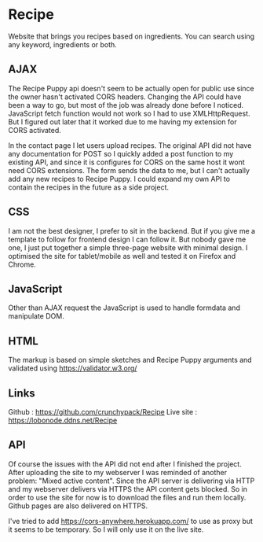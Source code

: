 # Recipe
Website that brings you recipes based on ingredients. You can search using any keyword, ingredients or both. 

## AJAX

The Recipe Puppy api doesn't seem to be actually open for public use since the owner hasn't activated CORS headers. Changing the API could have been a way to go, but most of the job was already done before I noticed.
JavaScript fetch function would not work so I had to use XMLHttpRequest. But I figured out later that it worked due to me having my extension for CORS activated. 

In the contact page I let users upload recipes. The original API did not have any documentation for POST so I quickly added a post function to my existing API, and since it is configures for CORS on the same host it wont need CORS extensions.
The form sends the data to me, but I can't actually add any new recipes to Recipe Puppy. I could expand my own API to contain the recipes in the future as a side project.


## CSS
I am not the best designer, I prefer to sit in the backend. But if you give me a template to follow for frontend design I can follow it. But nobody gave me one, I just put together a simple three-page website with minimal design.
I optimised the site for tablet/mobile as well and tested it on Firefox and Chrome.

## JavaScript
Other than AJAX request the JavaScript is used to handle formdata and manipulate DOM.

## HTML
The markup is based on simple sketches and Recipe Puppy arguments and validated using https://validator.w3.org/

## Links
Github : https://github.com/crunchypack/Recipe
Live site : https://lobonode.ddns.net/Recipe

## API

Of course the issues with the API did not end after I finished the project. After uploading the site to my webserver I was reminded of another problem: "Mixed active content".
Since the API server is delivering via HTTP and my webserver delivers via HTTPS the API content gets blocked. So in order to use the site for now is to download the files and run them locally. Github pages are also delivered on HTTPS.

I've tried to add https://cors-anywhere.herokuapp.com/ to use as proxy but it seems to be temporary. So I will only use it on the live site.
